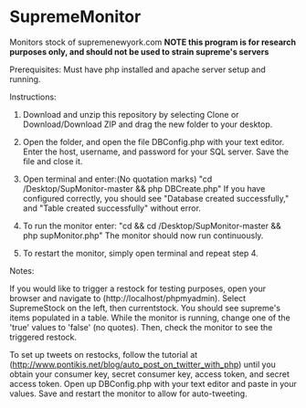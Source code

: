 # SupremeMonitor
Monitors stock of supremenewyork.com
**NOTE this program is for research purposes only, and should not be used to strain supreme's servers**

Prerequisites: Must have php installed and apache server setup and running.

Instructions:
1. Download and unzip this repository by selecting Clone or Download/Download ZIP and drag the new folder to your desktop.
2. Open the folder, and open the file DBConfig.php with your text editor. Enter the host, username, and password for your SQL server. Save the file and close it.
3. Open terminal and enter:(No quotation marks)
"cd /Desktop/SupMonitor-master && php DBCreate.php"
If you have configured correctly, you should see "Database created successfully," and "Table created successfully" without error.
4. To run the monitor enter:
"cd && cd /Desktop/SupMonitor-master && php supMonitor.php"
The monitor should now run continuously.

5. To restart the monitor, simply open terminal and repeat step 4.

Notes:

If you would like to trigger a restock for testing purposes, open your browser and navigate to (http://localhost/phpmyadmin). Select SupremeStock on the left, then currentstock. You should see supreme's items populated in a table. While the monitor is running, change one of the 'true' values to 'false' (no quotes). Then, check the monitor to see the triggered restock.

To set up tweets on restocks, follow the tutorial at (http://www.pontikis.net/blog/auto_post_on_twitter_with_php) until you obtain your consumer key, secret consumer key, access token, and secret access token. Open up DBConfig.php with your text editor and paste in your values. Save and restart the monitor to allow for auto-tweeting.
